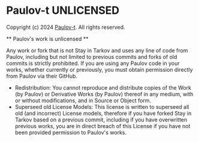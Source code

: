 # Paulov-t UNLICENSED

Copyright (c) 2024 [Paulov-t](https://github.com/paulov-t). All rights reserved.

** Paulov's work is unlicensed **

Any work or fork that is not Stay in Tarkov and uses any line of code from Paulov, including but not limited to previous commits and forks of old commits is strictly prohibited. If you are using any Paulov code in your works, whether currently or previously, you must obtain permission directly from Paulov via their GitHub.

- Redistribution: You cannot reproduce and distribute copies of the Work (by Paulov) or Derivative Works (by Paulov) thereof in any medium, with or without modifications, and in Source or Object form.
- Superseed old License Models: This license is written to superseed all old (and incorrect) License models, therefore if you have forked Stay in Tarkov based on a previous commit, including if you have overwritten previous works, you are in direct breach of this License if you have not been provided permission to Paulov's works.



